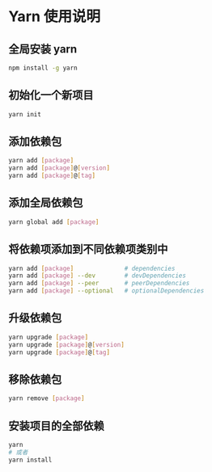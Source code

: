 # Yarn 使用说明
## 全局安装 yarn
```bash
npm install -g yarn
```

## 初始化一个新项目
```bash
yarn init
```

## 添加依赖包

```bash
yarn add [package]
yarn add [package]@[version]
yarn add [package]@[tag]
```
## 添加全局依赖包
```bash
yarn global add [package]
```

## 将依赖项添加到不同依赖项类别中

```bash
yarn add [package]              # dependencies
yarn add [package] --dev        # devDependencies
yarn add [package] --peer       # peerDependencies
yarn add [package] --optional   # optionalDependencies
```

## 升级依赖包
```bash
yarn upgrade [package]
yarn upgrade [package]@[version]
yarn upgrade [package]@[tag]
```

## 移除依赖包
```bash
yarn remove [package]
```

## 安装项目的全部依赖
```bash
yarn
# 或者
yarn install
```
